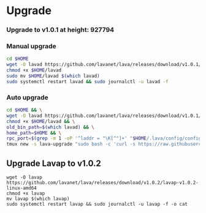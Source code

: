 # Upgrade

### Upgrade to v1.0.1 at height: 927794

### Manual upgrade <a href="#manual" id="manual"></a>

```bash
cd $HOME
wget -O lavad https://github.com/lavanet/lava/releases/download/v1.0.1/lavad-v1.0.1-linux-amd64
chmod +x $HOME/lavad
sudo mv $HOME/lavad $(which lavad)
sudo systemctl restart lavad && sudo journalctl -u lavad -f
```

### Auto upgrade <a href="#auto" id="auto"></a>



```bash
cd $HOME && \
wget -O lavad https://github.com/lavanet/lava/releases/download/v1.0.1/lavad-v1.0.1-linux-amd64 && \
chmod +x $HOME/lavad && \
old_bin_path=$(which lavad) && \
home_path=$HOME && \
rpc_port=$(grep -m 1 -oP '^laddr = "\K[^"]+' "$HOME/.lava/config/config.toml" | cut -d ':' -f 3) && \
tmux new -s lava-upgrade "sudo bash -c 'curl -s https://raw.githubusercontent.com/appieasahbie/testnet-guides/main/utils/autoupgrade/upgrade.sh | bash -s -- -u \"927794\" -b lavad -n \"$HOME/lavad\" -o \"$old_bin_path\" -h \"$home_path\" -p \"https://api.lava.aknodes.net//cosmos/gov/v1/proposals/166\" -r \"$rpc_port\"'"
```

## Upgrade Lavap to v1.0.2



```
wget -O lavap https://github.com/lavanet/lava/releases/download/v1.0.2/lavap-v1.0.2-linux-amd64
chmod +x lavap
mv lavap $(which lavap)
sudo systemctl restart lavap && sudo journalctl -u lavap -f -o cat
```
